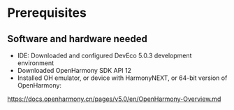 # Prerequisites

## Software and hardware needed

- IDE: Downloaded and configured DevEco 5.0.3 development environment
- Downloaded OpenHarmony SDK API 12
- Installed OH emulator, or device with HarmonyNEXT, or 64-bit version of OpenHarmony:


https://docs.openharmony.cn/pages/v5.0/en/OpenHarmony-Overview.md



